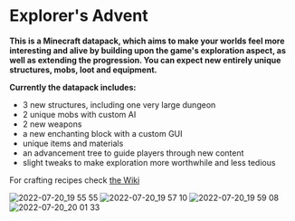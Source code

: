 # Explorer's Advent

**This is a Minecraft datapack, which aims to make your worlds feel more interesting and alive by building upon the game's exploration aspect, as well as extending the progression. You can expect new entirely unique structures, mobs, loot and equipment.**

**Currently the datapack includes:**
- 3 new structures, including one very large dungeon
- 2 unique mobs with custom AI
- 2 new weapons
- a new enchanting block with a custom GUI
- unique items and materials
- an advancement tree to guide players through new content
- slight tweaks to make exploration more worthwhile and less tedious

For crafting recipes check [the Wiki](https://github.com/Jachr0/epa_public/wiki)

![2022-07-20_19 55 55](https://user-images.githubusercontent.com/24611251/180051448-33cf87f4-59ae-4d00-bfcb-43f4b1c3c52c.png)
![2022-07-20_19 57 10](https://user-images.githubusercontent.com/24611251/180051417-b6639f86-7195-4916-9094-83843d20e9e4.png)
![2022-07-20_19 59 08](https://user-images.githubusercontent.com/24611251/180051426-717ad188-5f84-4a4b-96f1-db5d0a5a6761.png)
![2022-07-20_20 01 33](https://user-images.githubusercontent.com/24611251/180051440-ec2dd183-4fa9-4615-ae47-0e918ca8b3f7.png)
